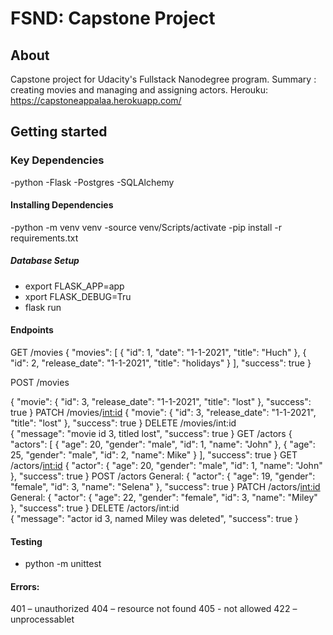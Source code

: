 # FSND: Capstone Project

## About 
 Capstone project for Udacity's Fullstack Nanodegree program. Summary : creating movies and managing and assigning actors.
 Herouku: https://capstoneappalaa.herokuapp.com/

 ## Getting started
 ### Key Dependencies
 -python 
 -Flask
 -Postgres
 -SQLAlchemy

 #### Installing Dependencies
 -python -m venv venv
 -source venv/Scripts/activate
 -pip install -r requirements.txt

##### Database Setup
 - export FLASK_APP=app
 - xport FLASK_DEBUG=Tru
 - flask run

#### Endpoints
GET /movies
{
  "movies": [
    {
      "id": 1,
      "date": "1-1-2021",
      "title": "Huch"
    },
    {
      "id": 2,
      "release_date": "1-1-2021",
      "title": "holidays"
    }
  ],
  "success": true
}

POST /movies

{
  "movie": {
    "id": 3,
    "release_date": "1-1-2021",
    "title": "lost"
  },
  "success": true
}
PATCH /movies/<int:id>
{
  "movie": {
    "id": 3,
    "release_date": "1-1-2021",
    "title": "lost"
  },
  "success": true
}
DELETE /movies/int:id\
{
  "message": "movie id 3, titled lost",
  "success": true
}
GET /actors
{
  "actors": [
    {
      "age": 20,
      "gender": "male",
      "id": 1,
      "name": "John"
    },
    {
      "age": 25,
      "gender": "male",
      "id": 2,
      "name": Mike"
    }
  ],
  "success": true
}
GET /actors/<int:id>
{
  "actor": {
    "age": 20,
    "gender": "male",
    "id": 1,
    "name": "John"
  },
  "success": true
}
POST /actors
General:
{
  "actor": {
    "age": 19,
    "gender": "female",
    "id": 3,
    "name": "Selena"
  },
  "success": true
}
PATCH /actors/<int:id>
General:
{
  "actor": {
    "age": 22,
    "gender": "female",
    "id": 3,
    "name": "Miley"
  },
  "success": true
}
DELETE /actors/int:id\
{
  "message": "actor id 3, named Miley was deleted",
  "success": true
}


#### Testing

- python -m unittest


#### Errors:
401 – unauthorized
404 – resource not found
405 - not allowed
422 – unprocessablet